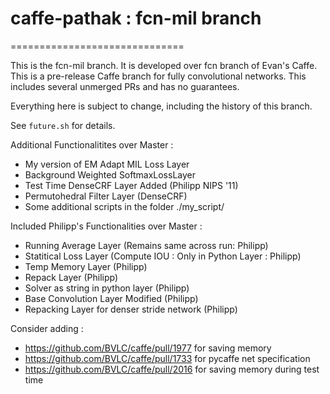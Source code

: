 # caffe-pathak : fcn-mil branch
==============================

This is the fcn-mil branch. It is developed over fcn branch of Evan's Caffe.
This is a pre-release Caffe branch for fully convolutional networks.
This includes several unmerged PRs and has no guarantees.

Everything here is subject to change, including the history of this branch.

See `future.sh` for details.

Additional Functionalitites over Master :

- My version of EM Adapt MIL Loss Layer
- Background Weighted SoftmaxLossLayer
- Test Time DenseCRF Layer Added (Philipp NIPS '11)
- Permutohedral Filter Layer (DenseCRF)
- Some additional scripts in the folder ./my_script/

Included Philipp's Functionalities over Master :

- Running Average Layer (Remains same across run: Philipp)
- Statitical Loss Layer (Compute IOU : Only in Python Layer : Philipp) 
- Temp Memory Layer (Philipp)
- Repack Layer (Philipp)
- Solver as string in python layer (Philipp)
- Base Convolution Layer Modified (Philipp) 
- Repacking Layer for denser stride network (Philipp)

Consider adding :

- https://github.com/BVLC/caffe/pull/1977 for saving memory
- https://github.com/BVLC/caffe/pull/1733 for pycaffe net specification
- https://github.com/BVLC/caffe/pull/2016 for saving memory during test time
